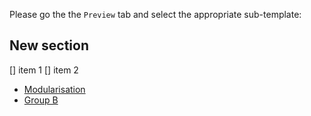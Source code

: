 Please go the the `Preview` tab and select the appropriate sub-template:

## New section
[] item 1
[] item 2

* [Modularisation](?expand=1&template=modularisation_pr_template.md)
* [Group B](?expand=1&template=group_b_template.md)

